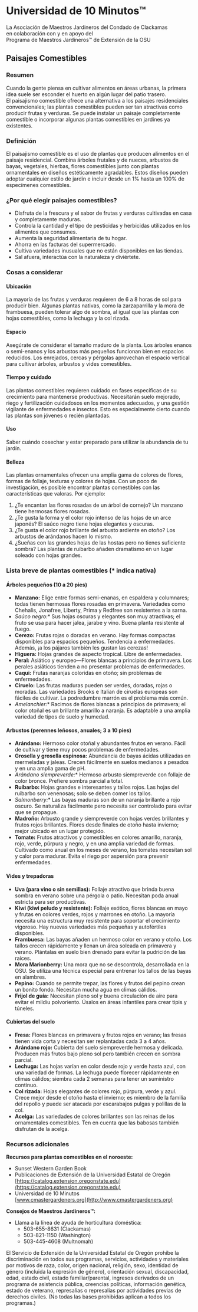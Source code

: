 # Universidad de 10 Minutos™  
La Asociación de Maestros Jardineros del Condado de Clackamas  
en colaboración con y en apoyo del  
Programa de Maestros Jardineros™ de Extensión de la OSU  

## Paisajes Comestibles  

### Resumen  
Cuando la gente piensa en cultivar alimentos en áreas urbanas, la primera idea suele ser esconder el huerto en algún lugar del patio trasero.  
El paisajismo comestible ofrece una alternativa a los paisajes residenciales convencionales; las plantas comestibles pueden ser tan atractivas como producir frutas y verduras. Se puede instalar un paisaje completamente comestible o incorporar algunas plantas comestibles en jardines ya existentes.  

### Definición  
El paisajismo comestible es el uso de plantas que producen alimentos en el paisaje residencial. Combina árboles frutales y de nueces, arbustos de bayas, vegetales, hierbas, flores comestibles junto con plantas ornamentales en diseños estéticamente agradables. Estos diseños pueden adoptar cualquier estilo de jardín e incluir desde un 1% hasta un 100% de especímenes comestibles.  

### ¿Por qué elegir paisajes comestibles?  
- Disfruta de la frescura y el sabor de frutas y verduras cultivadas en casa y completamente maduras.  
- Controla la cantidad y el tipo de pesticidas y herbicidas utilizados en los alimentos que consumes.  
- Aumenta la seguridad alimentaria de tu hogar.  
- Ahorra en las facturas del supermercado.  
- Cultiva variedades inusuales que no están disponibles en las tiendas.  
- Sal afuera, interactúa con la naturaleza y diviértete.  

### Cosas a considerar  

#### Ubicación  
La mayoría de las frutas y verduras requieren de 6 a 8 horas de sol para producir bien. Algunas plantas nativas, como la zarzaparrilla y la mora de frambuesa, pueden tolerar algo de sombra, al igual que las plantas con hojas comestibles, como la lechuga y la col rizada.  

#### Espacio  
Asegúrate de considerar el tamaño maduro de la planta. Los árboles enanos o semi-enanos y los arbustos más pequeños funcionan bien en espacios reducidos. Los enrejados, cercas y pérgolas aprovechan el espacio vertical para cultivar árboles, arbustos y vides comestibles.  

#### Tiempo y cuidado  
Las plantas comestibles requieren cuidado en fases específicas de su crecimiento para mantenerse productivas. Necesitarán suelo mejorado, riego y fertilización cuidadosos en los momentos adecuados, y una gestión vigilante de enfermedades e insectos. Esto es especialmente cierto cuando las plantas son jóvenes o recién plantadas.  

#### Uso  
Saber cuándo cosechar y estar preparado para utilizar la abundancia de tu jardín.  

#### Belleza  
Las plantas ornamentales ofrecen una amplia gama de colores de flores, formas de follaje, texturas y colores de hojas. Con un poco de investigación, es posible encontrar plantas comestibles con las características que valoras. Por ejemplo:  
1. ¿Te encantan las flores rosadas de un árbol de cornejo? Un manzano tiene hermosas flores rosadas.  
2. ¿Te gusta la forma y el color rojo intenso de las hojas de un arce japonés? El saúco negro tiene hojas elegantes y oscuras.  
3. ¿Te gusta el color rojo brillante del arbusto ardiente en otoño? Los arbustos de arándanos hacen lo mismo.  
4. ¿Sueñas con las grandes hojas de las hostas pero no tienes suficiente sombra? Las plantas de ruibarbo añaden dramatismo en un lugar soleado con hojas grandes.  

### Lista breve de plantas comestibles (* indica nativa)  

#### Árboles pequeños (10 a 20 pies)  
- **Manzano:** Elige entre formas semi-enanas, en espaldera y columnares; todas tienen hermosas flores rosadas en primavera. Variedades como Chehalis, Jonafree, Liberty, Prima y Redfree son resistentes a la sarna.  
- **Saúco negro*:** Sus hojas oscuras y elegantes son muy atractivas; el fruto se usa para hacer jalea, jarabe y vino. Buena planta resistente al fuego.  
- **Cerezo:** Frutas rojas o doradas en verano. Hay formas compactas disponibles para espacios pequeños. Tendencia a enfermedades. Además, ¡a los pájaros también les gustan las cerezas!  
- **Higuera:** Hojas grandes de aspecto tropical. Libre de enfermedades.  
- **Peral:** Asiático y europeo—Flores blancas a principios de primavera. Los perales asiáticos tienden a no presentar problemas de enfermedades.  
- **Caqui:** Frutas naranjas coloridas en otoño; sin problemas de enfermedades.  
- **Ciruelo:** Las frutas maduras pueden ser verdes, doradas, rojas o moradas. Las variedades Brooks e Italian de ciruelas europeas son fáciles de cultivar. La podredumbre marrón es el problema más común.  
- **Amelanchier*:** Racimos de flores blancas a principios de primavera; el color otoñal es un brillante amarillo a naranja. Es adaptable a una amplia variedad de tipos de suelo y humedad.  

#### Arbustos (perennes leñosos, anuales; 3 a 10 pies)  
- **Arándano:** Hermoso color otoñal y abundantes frutos en verano. Fácil de cultivar y tiene muy pocos problemas de enfermedades.  
- **Grosella y grosella espinosa:** Abundancia de bayas ácidas utilizadas en mermeladas y jaleas. Crecen fácilmente en suelos medianos a pesados y en una amplia gama de pH.  
- **Arándano siempreverde*:** Hermoso arbusto siempreverde con follaje de color bronce. Prefiere sombra parcial a total.  
- **Ruibarbo:** Hojas grandes e interesantes y tallos rojos. Las hojas del ruibarbo son venenosas; solo se deben comer los tallos.  
- **Salmonberry*:** Las bayas maduras son de un naranja brillante a rojo oscuro. Se naturaliza fácilmente pero necesita ser controlado para evitar que se propague.  
- **Madroño:** Arbusto grande y siempreverde con hojas verdes brillantes y frutos rojos brillantes. Flores desde finales de otoño hasta invierno; mejor ubicado en un lugar protegido.  
- **Tomate:** Frutos atractivos y comestibles en colores amarillo, naranja, rojo, verde, púrpura y negro, y en una amplia variedad de formas. Cultivado como anual en los meses de verano, los tomates necesitan sol y calor para madurar. Evita el riego por aspersión para prevenir enfermedades.  

#### Vides y trepadoras  
- **Uva (para vino o sin semillas):** Follaje atractivo que brinda buena sombra en verano sobre una pérgola o patio. Necesitan poda anual estricta para ser productivas.  
- **Kiwi (kiwi peludo y resistente):** Follaje exótico, flores blancas en mayo y frutas en colores verdes, rojos y marrones en otoño. La mayoría necesita una estructura muy resistente para soportar el crecimiento vigoroso. Hay nuevas variedades más pequeñas y autofértiles disponibles.  
- **Frambuesa:** Las bayas añaden un hermoso color en verano y otoño. Los tallos crecen rápidamente y llenan un área soleada en primavera y verano. Plántalas en suelo bien drenado para evitar la pudrición de las raíces.  
- **Mora Marionberry:** Una mora que no se descontrola, desarrollada en la OSU. Se utiliza una técnica especial para entrenar los tallos de las bayas en alambres.  
- **Pepino:** Cuando se permite trepar, las flores y frutos del pepino crean un bonito fondo. Necesitan mucha agua en climas cálidos.  
- **Frijol de guía:** Necesitan pleno sol y buena circulación de aire para evitar el mildiu polvoriento. Úsalos en áreas infantiles para crear tipis y túneles.  

#### Cubiertas del suelo  
- **Fresa:** Flores blancas en primavera y frutos rojos en verano; las fresas tienen vida corta y necesitan ser replantadas cada 3 a 4 años.  
- **Arándano rojo:** Cubierta del suelo siempreverde hermosa y delicada. Producen más frutos bajo pleno sol pero también crecen en sombra parcial.  
- **Lechuga:** Las hojas varían en color desde rojo y verde hasta azul, con una variedad de formas. La lechuga puede florecer rápidamente en climas cálidos; siembra cada 2 semanas para tener un suministro continuo.  
- **Col rizada:** Hojas elegantes de colores rojo, púrpura, verde y azul. Crece mejor desde el otoño hasta el invierno; es miembro de la familia del repollo y puede ser atacada por escarabajos pulgas y polillas de la col.  
- **Acelga:** Las variedades de colores brillantes son las reinas de los ornamentales comestibles. Ten en cuenta que las babosas también disfrutan de la acelga.  

### Recursos adicionales  
**Recursos para plantas comestibles en el noroeste:**  
- Sunset Western Garden Book  
- Publicaciones de Extensión de la Universidad Estatal de Oregón  
  [https://catalog.extension.oregonstate.edu](https://catalog.extension.oregonstate.edu)  
- Universidad de 10 Minutos  
  [www.cmastergardeners.org](http://www.cmastergardeners.org)  

**Consejos de Maestros Jardineros™:**  
- Llama a la línea de ayuda de horticultura doméstica:  
  - 503-655-8631 (Clackamas)  
  - 503-821-1150 (Washington)  
  - 503-445-4608 (Multnomah)  

El Servicio de Extensión de la Universidad Estatal de Oregón prohíbe la discriminación en todos sus programas, servicios, actividades y materiales por motivos de raza, color, origen nacional, religión, sexo, identidad de género (incluida la expresión de género), orientación sexual, discapacidad, edad, estado civil, estado familiar/parental, ingresos derivados de un programa de asistencia pública, creencias políticas, información genética, estado de veterano, represalias o represalias por actividades previas de derechos civiles. (No todas las bases prohibidas aplican a todos los programas.)